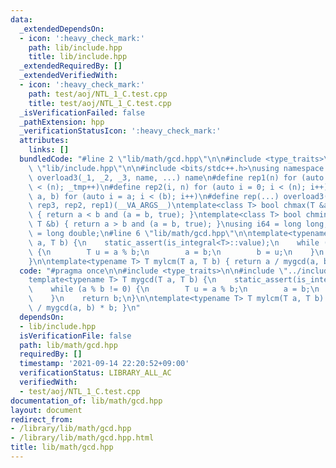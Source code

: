 ```yaml
---
data:
  _extendedDependsOn:
  - icon: ':heavy_check_mark:'
    path: lib/include.hpp
    title: lib/include.hpp
  _extendedRequiredBy: []
  _extendedVerifiedWith:
  - icon: ':heavy_check_mark:'
    path: test/aoj/NTL_1_C.test.cpp
    title: test/aoj/NTL_1_C.test.cpp
  _isVerificationFailed: false
  _pathExtension: hpp
  _verificationStatusIcon: ':heavy_check_mark:'
  attributes:
    links: []
  bundledCode: "#line 2 \"lib/math/gcd.hpp\"\n\n#include <type_traits>\n\n#line 2\
    \ \"lib/include.hpp\"\n\n#include <bits/stdc++.h>\nusing namespace std;\n#define\
    \ overload3(_1, _2, _3, name, ...) name\n#define rep1(n) for (auto _tmp = 0; _tmp\
    \ < (n); _tmp++)\n#define rep2(i, n) for (auto i = 0; i < (n); i++)\n#define rep3(i,\
    \ a, b) for (auto i = a; i < (b); i++)\n#define rep(...) overload3(__VA_ARGS__,\
    \ rep3, rep2, rep1)(__VA_ARGS__)\ntemplate<class T> bool chmax(T &a, const T &b)\
    \ { return a < b and (a = b, true); }\ntemplate<class T> bool chmin(T &a, const\
    \ T &b) { return a > b and (a = b, true); }\nusing i64 = long long;\nusing f64\
    \ = long double;\n#line 6 \"lib/math/gcd.hpp\"\n\ntemplate<typename T> T mygcd(T\
    \ a, T b) {\n    static_assert(is_integral<T>::value);\n    while (a % b != 0)\
    \ {\n        T u = a % b;\n        a = b;\n        b = u;\n    }\n    return b;\n\
    }\n\ntemplate<typename T> T mylcm(T a, T b) { return a / mygcd(a, b) * b; }\n"
  code: "#pragma once\n\n#include <type_traits>\n\n#include \"../include.hpp\"\n\n\
    template<typename T> T mygcd(T a, T b) {\n    static_assert(is_integral<T>::value);\n\
    \    while (a % b != 0) {\n        T u = a % b;\n        a = b;\n        b = u;\n\
    \    }\n    return b;\n}\n\ntemplate<typename T> T mylcm(T a, T b) { return a\
    \ / mygcd(a, b) * b; }\n"
  dependsOn:
  - lib/include.hpp
  isVerificationFile: false
  path: lib/math/gcd.hpp
  requiredBy: []
  timestamp: '2021-09-14 22:20:52+09:00'
  verificationStatus: LIBRARY_ALL_AC
  verifiedWith:
  - test/aoj/NTL_1_C.test.cpp
documentation_of: lib/math/gcd.hpp
layout: document
redirect_from:
- /library/lib/math/gcd.hpp
- /library/lib/math/gcd.hpp.html
title: lib/math/gcd.hpp
---
```

